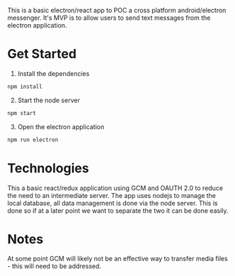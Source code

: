 This is a basic electron/react app to POC a cross platform android/electron messenger.  It's MVP is to allow users to send text messages from the electron application.

# Get Started
1. Install the dependencies 
```bash
npm install
```
2. Start the node server
```bash
npm start
```
3. Open the electron application
```bash
npm run electron
```

# Technologies
This a basic react/redux application using GCM and OAUTH 2.0 to reduce the need to an intermediate server.  The app uses nodejs to manage the local database, all data management is done via the node server.  This is done so if at a later point we want to separate the two it can be done easily.  

# Notes
At some point GCM will likely not be an effective way to transfer media files - this will need to be addressed.

